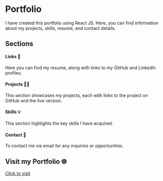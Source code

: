 # Portfolio
I have created this portfolio using React JS. Here, you can find information about my projects, skills, resume, and contact details.
## Sections

#### Links 🔗
Here you can find my resume, along with links to my GitHub and LinkedIn profiles.
#### Projects 🧑‍💻
This section showcases my projects, each with links to the project on GitHub and the live version.
#### Skills 💡
This section highlights the key skills I have acquired.
#### Contact 📧
To contact me via email for any inquiries or opportunities.

## Visit my Portfolio 🌐
[Click to visit](portfolio-git-main-pratyush-kumars-projects-6dd68873.vercel.app)
